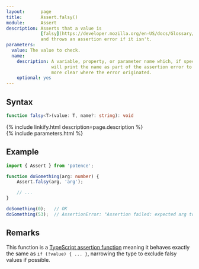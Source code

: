 ```yaml
---
layout:      page
title:       Assert.falsy()
module:      Assert
description: Asserts that a value is
             [falsy](https://developer.mozilla.org/en-US/docs/Glossary/Falsy)
             and throws an assertion error if it isn't.
parameters:
  value: The value to check.
  name:
    description: A variable, property, or parameter name which, if specified,
                 will print the name as part of the assertion error to make it
                 more clear where the error originated.
    optional: yes
---
```

## Syntax

```ts
function falsy<T>(value: T, name?: string): void
```

<div class="description">{% include linkify.html description=page.description %}</div>
{% include parameters.html %}

## Example

```ts
import { Assert } from 'potence';

function doSomething(arg: number) {
    Assert.falsy(arg, 'arg');

    // ...
}

doSomething(0);   // OK
doSomething(53);  // AssertionError: "Assertion failed: expected arg to be falsy but was 53"
```

## Remarks

This function is a
[TypeScript assertion function](https://www.typescriptlang.org/docs/handbook/release-notes/typescript-3-7.html#assertion-functions)
meaning it behaves exactly the same as `if (!value) { ... }`,
narrowing the type to exclude falsy values if possible.
